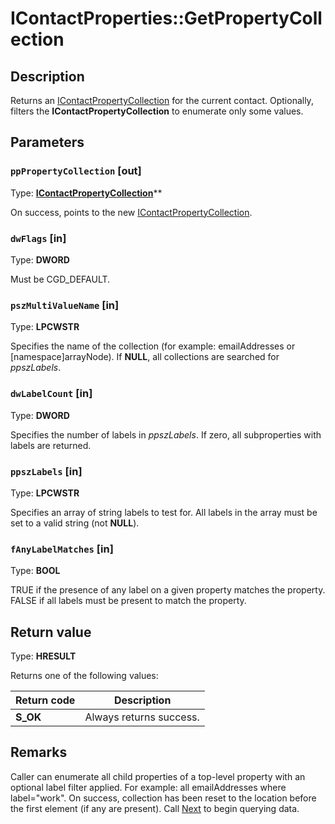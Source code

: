 # IContactProperties::GetPropertyCollection

## Description

Returns an [IContactPropertyCollection](https://learn.microsoft.com/previous-versions/windows/desktop/api/icontact/nn-icontact-icontactpropertycollection) for the current contact.
Optionally, filters the **IContactPropertyCollection** to enumerate only some values.

## Parameters

### `ppPropertyCollection` [out]

Type: **[IContactPropertyCollection](https://learn.microsoft.com/previous-versions/windows/desktop/api/icontact/nn-icontact-icontactpropertycollection)****

On success, points to the new [IContactPropertyCollection](https://learn.microsoft.com/previous-versions/windows/desktop/api/icontact/nn-icontact-icontactpropertycollection).

### `dwFlags` [in]

Type: **DWORD**

Must be CGD_DEFAULT.

### `pszMultiValueName` [in]

Type: **LPCWSTR**

Specifies the name of the collection (for example: emailAddresses or [namespace]arrayNode).
If **NULL**, all collections are searched for *ppszLabels*.

### `dwLabelCount` [in]

Type: **DWORD**

Specifies the number of labels in *ppszLabels*.
If zero, all subproperties with labels are returned.

### `ppszLabels` [in]

Type: **LPCWSTR**

Specifies an array of string labels to test for.
All labels in the array must be set to a valid string (not **NULL**).

### `fAnyLabelMatches` [in]

Type: **BOOL**

TRUE if the presence of any label on a given property matches the property.
FALSE if all labels must be present to match the property.

## Return value

Type: **HRESULT**

Returns one of the following values:

| Return code | Description |
| --- | --- |
| **S_OK** | Always returns success. |

## Remarks

Caller can enumerate all child properties of a top-level property with
an optional label filter applied. For example: all emailAddresses where label="work". On success,
collection has been reset to the location before the first element (if any are present).
Call [Next](https://learn.microsoft.com/previous-versions/windows/desktop/api/icontact/nf-icontact-icontactpropertycollection-next) to begin querying data.